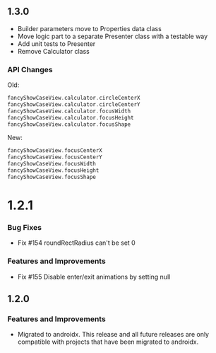 ## 1.3.0
*   Builder parameters move to Properties data class
*   Move logic part to a separate Presenter class with a testable way
*   Add unit tests to Presenter
*   Remove Calculator class


### API Changes
Old:
```kotlin
fancyShowCaseView.calculator.circleCenterX
fancyShowCaseView.calculator.circleCenterY
fancyShowCaseView.calculator.focusWidth
fancyShowCaseView.calculator.focusHeight
fancyShowCaseView.calculator.focusShape
```

New:
```kotlin
fancyShowCaseView.focusCenterX
fancyShowCaseView.focusCenterY
fancyShowCaseView.focusWidth
fancyShowCaseView.focusHeight
fancyShowCaseView.focusShape
```

# 1.2.1

### Bug Fixes
*   Fix #154 roundRectRadius can't be set 0
### Features and Improvements
*  Fix #155 Disable enter/exit animations by setting null

## 1.2.0
### Features and Improvements
*  Migrated to androidx. This release and all future releases are only compatible with projects that have been migrated to androidx.
